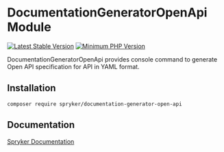 # DocumentationGeneratorOpenApi Module
[![Latest Stable Version](https://poser.pugx.org/spryker/documentation-generator-open-api/v/stable.svg)](https://packagist.org/packages/spryker/documentation-generator-open-api)
[![Minimum PHP Version](https://img.shields.io/badge/php-%3E%3D%207.4-8892BF.svg)](https://php.net/)

DocumentationGeneratorOpenApi provides console command to generate Open API specification for API in YAML format.

## Installation

```
composer require spryker/documentation-generator-open-api
```

## Documentation

[Spryker Documentation](https://docs.spryker.com)
